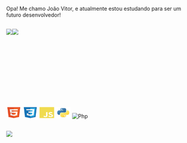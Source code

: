 Opa! Me chamo João Vitor, e atualmente estou estudando para ser um futuro desenvolvedor!

##

<div style="display:flex">
    <img height="180em" src="https://github-readme-stats.vercel.app/api?username=Neeeveess&show_icons=true&count_private=true&theme=transparent" />
    <img height="180em" src="https://github-readme-stats.vercel.app/api/top-langs/?username=Neeeveess&theme=transparent" />
</div>

##

<div> 
    <img align="justify" alt="HTML" height="30" width="40" src="https://raw.githubusercontent.com/devicons/devicon/master/icons/html5/html5-original.svg">
    <img align="justify" alt="CSS" height="30" width="40" src="https://raw.githubusercontent.com/devicons/devicon/master/icons/css3/css3-original.svg">
    <img align="justify" alt="Js" height="30" width="40" src="https://raw.githubusercontent.com/devicons/devicon/master/icons/javascript/javascript-plain.svg">
    <img align="justify" alt="Python" height="30" width="40" src="https://raw.githubusercontent.com/devicons/devicon/master/icons/python/python-original.svg">
    <img align="justify" alt="Php" height="30" width="40" src="https://cdn.jsdelivr.net/gh/devicons/devicon/icons/php/php-plain.svg" />
    
</div>

##

<div>
    <a href="https://www.linkedin.com/in/jo%C3%A3o-vitor-neves-marques-79b20b232/" target="_blank"><img align="center" src="https://img.shields.io/badge/-LinkedIn-%230077B5?style=for-the-badge&logo=linkedin&logoColor=white" target="_blank"></a> 
</div>
